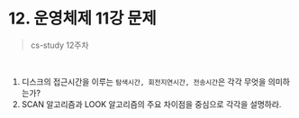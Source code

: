 # 12. 운영체제 11강 문제

> cs-study 12주차

<br>

1. 디스크의 접근시간을 이루는 `탐색시간, 회전지연시간, 전송시간`은 각각 무엇을 의미하는가?
2. SCAN 알고리즘과 LOOK 알고리즘의 주요 차이점을 중심으로 각각을 설명하라.

